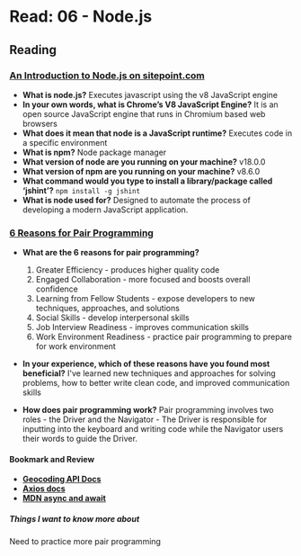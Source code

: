 # Read: 06 - Node.js

## Reading

### [An Introduction to Node.js on sitepoint.com](https://www.sitepoint.com/an-introduction-to-node-js)

- **What is node.js?** Executes javascript using the v8 JavaScript engine
- **In your own words, what is Chrome’s V8 JavaScript Engine?** It is an open source JavaScript engine that runs in Chromium based web browsers
- **What does it mean that node is a JavaScript runtime?** Executes code in a specific environment
- **What is npm?** Node package manager
- **What version of node are you running on your machine?** v18.0.0
- **What version of npm are you running on your machine?** v8.6.0
- **What command would you type to install a library/package called ‘jshint’?** `npm install -g jshint`
- **What is node used for?** Designed to automate the process of developing a modern JavaScript application.

### [6 Reasons for Pair Programming](https://www.codefellows.org/blog/6-reasons-for-pair-programming/)

- **What are the 6 reasons for pair programming?**
  1. Greater Efficiency - produces higher quality code
  2. Engaged Collaboration - more focused and boosts overall confidence
  3. Learning from Fellow Students - expose developers to new techniques, approaches, and solutions
  4. Social Skills - develop interpersonal skills
  5. Job Interview Readiness - improves communication skills
  6. Work Environment Readiness - practice pair programming to prepare for work environment

- **In your experience, which of these reasons have you found most beneficial?** I've learned new techniques and approaches for solving problems, how to better write clean code, and improved communication skills
- **How does pair programming work?** Pair programming involves two roles - the Driver and the Navigator - The Driver is responsible for inputting into the keyboard and writing code while the Navigator users their words to guide the Driver.

#### **Bookmark and Review**

- **[Geocoding API Docs](https://locationiq.com/)**
- **[Axios docs](https://www.npmjs.com/package/axios)**
- **[MDN async and await](https://developer.mozilla.org/en-US/docs/Learn/JavaScript/Asynchronous/Async_await)**

##### Things I want to know more about

Need to practice more pair programming
